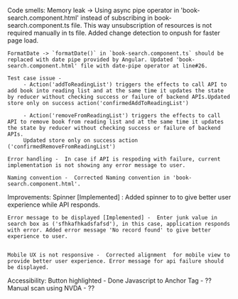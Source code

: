 Code smells:
    Memory leak -> 
            Using async pipe operator in 'book-search.component.html' instead of subscribing in book-search.component.ts file. This way unsubscription of resources is not required  manually in ts file. Added change detection to onpush for faster page load.
           
    FormatDate -> `formatDate()` in `book-search.component.ts` should be replaced with date pipe provided by Angular. Updated 'book-search.component.html' file with date-pipe operator at line#26.

    Test case issue - 
         - Action('addToReadingList') triggers the effects to call API to add book into reading list and at the same time it updates the state by reducer without checking success or failure of backend APIs.Updated store only on success action('confirmedAddToReadingList')

         - Action('removeFromReadingList') triggers the effects to call API to remove book from reading list and at the same time it updates the state by reducer without checking success or failure of backend APIs.
         Updated store only on success action ('confirmedRemoveFromReadingList')
    
    Error handling -  In case if API is respoding with failure, current implementation is not showing any error message to user. 

    Naming convention -  Corrected Naming convention in 'book-search.component.html'.

Improvements:
    Spinner [Implemented] : Added spinner to to give better user experience while API responds. 

    Error message to be displayed [Implemented] -  Enter junk value in search box as ('sfhkafhkadsfafsd'), in this case, application responds with error. Added error message 'No record found' to give better experience to user. 

    
    Mobile UX is not responsive -  Corrected alignment  for mobile view to provide better user experience. Error message for api failure should be displayed.

    

Accessibility:
    Button highlighted - Done
    Javascript to Anchor Tag - ??
    Manual scan using NVDA - ??

